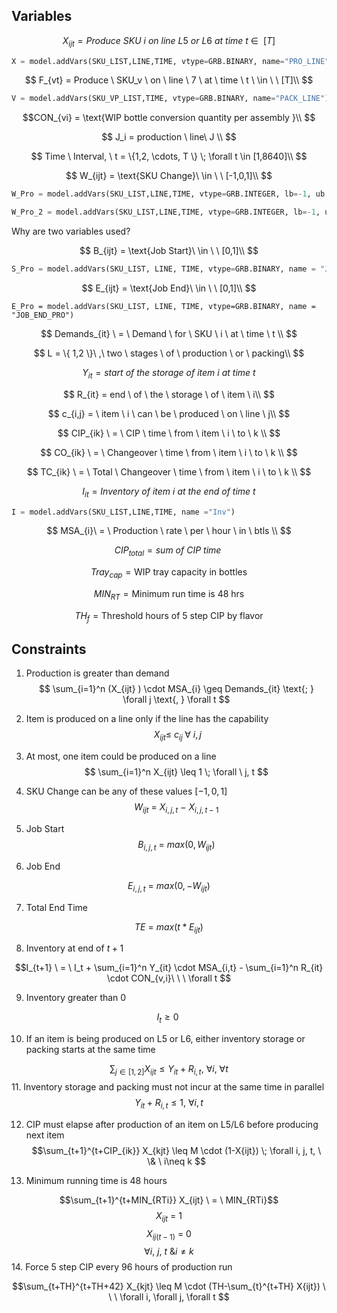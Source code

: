 ## Variables

$$ X_{ijt} = Produce \ SKU \ i \ on \ line \ L5 \ or \  L6 \ at \ time \ t \ \in \ \ [T] $$
```python
X = model.addVars(SKU_LIST,LINE,TIME, vtype=GRB.BINARY, name="PRO_LINE")
```
$$ F_{vt} = Produce \ SKU_v \ on \ line \ 7 \ at \ time \ t \ \in \ \ [T]\\ $$
```python
V = model.addVars(SKU_VP_LIST,TIME, vtype=GRB.BINARY, name="PACK_LINE")
```
$$CON_{vi} = \text{WIP bottle conversion quantity per assembly }\\ $$

$$ J_i = production \ line\ J \\ $$

$$ Time \ Interval, \ t = \{1,2, \cdots, T \} \; \forall t \in [1,8640]\\ $$

$$ W_{ijt} = \text{SKU Change}\ \in \ \ [-1,0,1]\\ $$
```python
W_Pro = model.addVars(SKU_LIST,LINE,TIME, vtype=GRB.INTEGER, lb=-1, ub =1, name ="JOB_CHANGE_PRO")

W_Pro_2 = model.addVars(SKU_LIST,LINE,TIME, vtype=GRB.INTEGER, lb=-1, ub =1, name ="JOB_CHANGE_PRO_2")
```

Why are two variables used?

$$ B_{ijt} = \text{Job Start}\ \in \ \ [0,1]\\ $$
```python
S_Pro = model.addVars(SKU_LIST, LINE, TIME, vtype=GRB.BINARY, name = "JOB_START_PRO")
```

$$ E_{ijt} = \text{Job End}\ \in \ \ [0,1]\\ $$
```
E_Pro = model.addVars(SKU_LIST, LINE, TIME, vtype=GRB.BINARY, name = "JOB_END_PRO")
```

$$ Demands_{it} \ = \ Demand \ for \ SKU \ i \ at \ time \ t \\ $$

$$ L = \{ 1,2 \}\ ,\ two \ stages \ of \ production \ or \ packing\\ $$

$$ Y_{it} = start \ of \ the \ storage \ of \ item \ i \ at \ time \ t $$

$$ R_{it} = end \ of \ the \ storage \ of \ item \ i\\ $$

$$ c_{i,j} = \ item \ i \ can \ be \ produced \ on \ line \ j\\ $$

$$ CIP_{ik} \ = \ CIP \ time \ from \ item \ i \ to \ k \\ $$

$$ CO_{ik} \ = \ Changeover \ time \ from \ item \ i \ to \ k \\ $$

$$ TC_{ik} \ = \ Total \ Changeover \ time \ from \ item \ i \ to \ k \\ $$

$$ I_{it} = Inventory \ of \ item \ i \ at \ the \ end \ of \ time \ t $$
```python
I = model.addVars(SKU_LIST,LINE,TIME, name ="Inv")
```

$$ MSA_{i}\ = \ Production \ rate \ per \ hour \ in \ btls \\ $$

$$ CIP_{total} = sum \ of \ CIP \ time\ $$

$$ Tray_{cap} = \text{WIP tray capacity in bottles}$$

$$ MIN_{RT} = \text{Minimum run time is 48 hrs}$$

$$ TH_f = \text{Threshold hours of 5 step CIP by flavor}$$

## Constraints

  


1. Production is greater than demand
$$ \sum_{i=1}^n (X_{ijt} ) \cdot MSA_{i} \geq Demands_{it} \text{; } \forall j \text{, } \forall t  $$

  
  
2. Item is produced on a line only if the line has the capability
$$ \ X_{ijt} \leq \ c_{ij} \; \forall \ i , j $$

  
3. At most, one item could be produced on a line
$$ \sum_{i=1}^n X_{ijt} \leq 1 \;  \forall \ j, t $$
4. SKU Change can be any of these values $[-1,0,1]$
$$ W_{ijt} \ = \ X_{i,j,t} \ - \ X_{i,j,t-1} $$

5. Job Start
$$ B_{i,j,t} \ = \ max (0, W_{ijt} ) $$
6. Job End

$$E_{i,j,t} \ = \ max (0, -W_{ijt} ) $$

7. Total End Time

$$TE \ = \ max (t * E_{ijt} ) $$

  

8. Inventory at end of $t+1$

$$I_{t+1} \ = \ I_t + \sum_{i=1}^n Y_{it} \cdot MSA_{i,t} - \sum_{i=1}^n R_{it} \cdot CON_{v,i}\ \ \ \forall t $$

  
9. Inventory greater than $0$

$$I_t \geq 0\ $$

10. If an item is being produced on L5 or L6, either inventory storage or packing starts at the same time

$$\sum_{j \in [1,2]} X_{ijt} \leq Y_{it} + R_{i,t} \text{, } \forall i \text{, } \forall t $$
11. Inventory storage and packing must not incur at the same time in parallel
$$Y_{it} + R_{i,t} \leq 1 \text{, } \forall i , t $$

  
12. CIP must elapse after production of an item on L5/L6 before producing next item
$$\sum_{t+1}^{t+CIP_{ik}} X_{kjt} \leq M \cdot (1-X{ijt}) \; \forall i, j, t, \ \& \ i\neq k $$

13. Minimum running time is 48 hours

$$\sum_{t+1}^{t+MIN_{RTi}} X_{ijt} \ = \ MIN_{RTi}$$
$$X_{ijt}\ =\ 1$$
$$X_{ij(t-1)}\ =\ 0$$
$$\forall i, \ j, \ t \ \& i\neq k $$
14. Force 5 step CIP every 96 hours of production run

$$\sum_{t+TH}^{t+TH+42} X_{kjt} \leq M \cdot (TH-\sum_{t}^{t+TH} X{ijt}) \ \ \ \forall i, \forall j, \forall t $$
